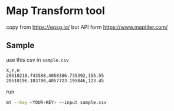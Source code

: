 # Map Transform tool

copy from <https://epsg.io/>
but API form <https://www.maptiler.com/>

## Sample

use this csv in `sample.csv`

```csv
X,Y,H
20510210.743588,4058386.735392,155.55
20510196.183790,4057723.195846,123.45
```

run

```sh
mt --key <YOUR-KEY> --input sample.csv
```
